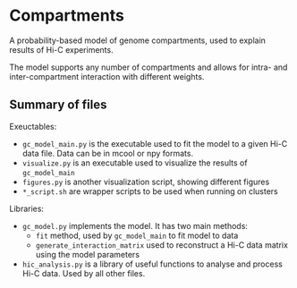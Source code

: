 # Compartments

A probability-based model of genome compartments, used to explain results of Hi-C experiments.

The model supports any number of compartments and allows for intra- and inter-compartment interaction
with different weights.

## Summary of files

Exeuctables:

* `gc_model_main.py` is the executable used to fit the model to a given Hi-C data file. Data can be in mcool or npy formats.
* `visualize.py` is an executable used to visualize the results of `gc_model_main`
* `figures.py` is another visualization script, showing different figures
* `*_script.sh` are wrapper scripts to be used when running on clusters

Libraries:

* `gc_model.py` implements the model. It has two main methods:
    * `fit` method, used by `gc_model_main` to fit model to data
    * `generate_interaction_matrix` used to reconstruct a Hi-C data matrix using the model parameters
* `hic_analysis.py` is a library of useful functions to analyse and process Hi-C data. Used by all other files.
